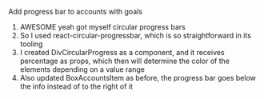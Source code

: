 Add progress bar to accounts with goals
1. AWESOME yeah got myself circular progress bars
2. So I used react-circular-progressbar, which is so straightforward in its tooling
3. I created DivCircularProgress as a component, and it receives percentage as props, which then will determine the color of the elements depending on a value range
4. Also updated BoxAccountsItem as before, the progress bar goes below the info instead of to the right of it